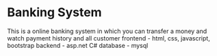 # Banking System

This is a online banking system in which you can transfer a money and watch payment history and all customer
frontend - html, css, javascript, bootstrap
backend - asp.net C#
database - mysql
